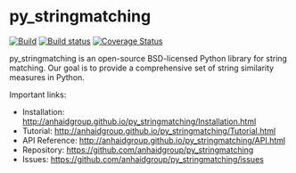 # py_stringmatching
[![Build](https://api.travis-ci.org/anhaidgroup/py_stringmatching.svg?branch=master)](https://travis-ci.org/anhaidgroup/py_stringmatching) [![Build status](https://ci.appveyor.com/api/projects/status/537lktaj7gdoh577/branch/master?svg=true)](https://ci.appveyor.com/project/anhaidgroup/py-stringmatching/branch/master) [![Coverage Status](https://coveralls.io/repos/github/anhaidgroup/py_stringmatching/badge.svg?branch=enhan_add_coveralls)](https://coveralls.io/github/anhaidgroup/py_stringmatching?branch=enhan_add_coveralls)
 
py_stringmatching is an open-source BSD-licensed Python library for string matching.  Our goal is to provide a comprehensive set of string similarity measures in Python.

Important links:
 * Installation: http://anhaidgroup.github.io/py_stringmatching/Installation.html
 * Tutorial: http://anhaidgroup.github.io/py_stringmatching/Tutorial.html
 * API Reference: http://anhaidgroup.github.io/py_stringmatching/API.html
 * Repository: https://github.com/anhaidgroup/py_stringmatching
 * Issues: https://github.com/anhaidgroup/py_stringmatching/issues
